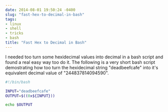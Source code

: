 ```yaml
---
date: 2014-08-01 19:50:24 -0400
slug: "fast-hex-to-decimal-in-bash"
tags:
- linux
- shell
- tricks
- bash
title: "Fast Hex to Decimal in Bash"
---
```


I needed too turn some hexidecimal values into decimal in a bash script and
found a real easy way too do it. The following is a very short bash script
demostrating how too turn the hexidecimal string "deadbeefcafe" into it's
equivalent decimal value of "244837814094590".

```bash
#!/bin/bash

INPUT="deadbeefcafe"
OUTPUT=$((0x${INPUT}))

echo $OUTPUT
```
